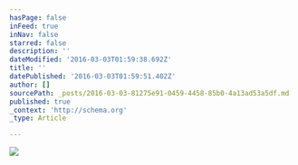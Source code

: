 ```yaml
---
hasPage: false
inFeed: true
inNav: false
starred: false
description: ''
dateModified: '2016-03-03T01:59:38.692Z'
title: ''
datePublished: '2016-03-03T01:59:51.402Z'
author: []
sourcePath: _posts/2016-03-03-81275e91-0459-4458-85b0-4a13ad53a5df.md
published: true
_context: 'http://schema.org'
_type: Article

---
```

![](https://the-grid-user-content.s3-us-west-2.amazonaws.com/22cc3dff-f6df-49cc-b760-8352ae96f93e.jpg)